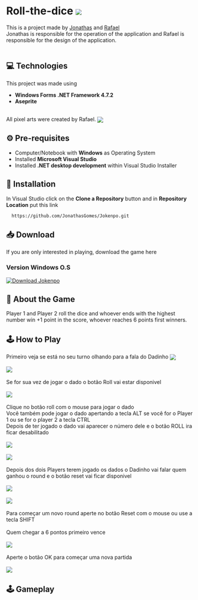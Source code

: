 # Roll-the-dice <img align="center" src="https://media.discordapp.net/attachments/956982508292046949/963939592556380221/dado_personagem.png"/></h1>

This is a project made by [Jonathas](https://github.com/JonathasGomes) and [Rafael](https://github.com/RafaelFigueiredo1)<br> 
Jonathas is responsible for the operation of the application and Rafael is responsible for the design of the application.<br><br>

## 💻 Technologies
This project was made using 
* **Windows Forms .NET Framework 4.7.2**
* **Aseprite** 

<br> All pixel arts were created by Rafael. <img align="center" src="https://media.discordapp.net/attachments/956982508292046949/968143866580574278/botao_ok.png">
## ⚙️ Pre-requisites
* Computer/Notebook with **Windows** as Operating System<br>
* Installed **Microsoft Visual Studio**<br>
* Installed  **.NET desktop development** within Visual Studio Installer

## 📂 Installation
In Visual Studio click on the **Clone a Repository** button and in **Repository Location** put this link
```github
  https://github.com/JonathasGomes/Jokenpo.git
```  
## 📥 Download
If you are only interested in playing, download the game here<br>
### Version Windows O.S
<!-- BEGIN LATEST DOWNLOAD BUTTON -->
[![Download Jokenpo](https://custom-icon-badges.herokuapp.com/badge/-Download-blue?style=for-the-badge&logo=download&logoColor=white "Download Jokenpo")](https://docs.google.com/uc?export=download&id=16NJEHRY50fN68o9y-qn982WE1daRBNUf)
<!-- END LATEST DOWNLOAD BUTTON -->
## 📜 About the Game
Player 1 and Player 2 roll the dice and whoever ends with the highest number win +1 point in the score, whoever reaches 6 points first winners.<br>
## 🕹 How to Play
Primeiro veja se está no seu turno olhando para a fala do Dadinho
<img align="center" src="https://media.discordapp.net/attachments/429694232606015488/969389963286294618/dado_personagem.png"><br><br>
<img src="https://media.discordapp.net/attachments/956982508292046949/969229179285549106/p1_turn.png"><br><br>
Se for sua vez de jogar o dado o botão Roll vai estar disponivel<br><br>
<img src="https://media.discordapp.net/attachments/956982508292046949/969230725742198804/roll_vermelho_.png"><br><br>
Clique no botão roll com o mouse para jogar o dado<br>
Você também pode jogar o dado apertando a tecla ALT se você for o Player 1 ou se for o player 2 a tecla CTRL<br>
Depois de ter jogado o dado vai aparecer o número dele e o botão ROLL ira ficar desabilitado<br><br>
<img src="https://media.discordapp.net/attachments/956982508292046949/969233922426806333/unknown.png"><br><br>
<img src="https://media.discordapp.net/attachments/956982508292046949/969233425506635807/unknown.png"><br><br>
Depois dos dois Players terem jogado os dados o Dadinho vai falar quem ganhou o round e o botão reset vai ficar disponivel<br><br>
<img src="https://media.discordapp.net/attachments/956982508292046949/969240443558723669/unknown.png"><br><br>
<img src="https://media.discordapp.net/attachments/956982508292046949/969241222243823657/unknown.png"><br><br>
Para começar um novo round aperte no botão Reset com o mouse ou use a tecla SHIFT<br><br>
Quem chegar a 6 pontos primeiro vence<br><br>
<img src="https://media.discordapp.net/attachments/956982508292046949/969243374152474624/unknown.png"><br><br>
Aperte o botão OK para começar uma nova partida<br><br>
<img align="center" src="https://media.discordapp.net/attachments/956982508292046949/968143866580574278/botao_ok.png"/>
## 🕹 Gameplay
